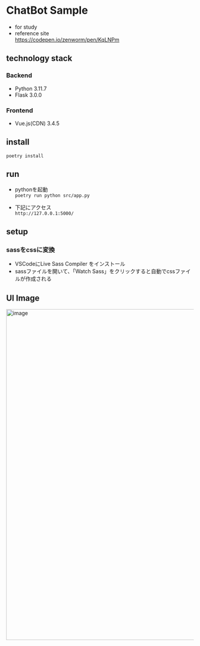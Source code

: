 # ChatBot Sample
- for study  
- reference site  
  https://codepen.io/zenworm/pen/KqLNPm

## technology stack
### Backend
- Python 3.11.7
- Flask 3.0.0

### Frontend
- Vue.js(CDN) 3.4.5

## install
`poetry install`

## run
- pythonを起動  
`poetry run python src/app.py`

- 下記にアクセス  
`http://127.0.0.1:5000/`

## setup
### sassをcssに変換
- VSCodeにLive Sass Compiler をインストール
- sassファイルを開いて、「Watch Sass」をクリックすると自動でcssファイルが作成される

## UI Image
<img width="886" alt="image" src="https://github.com/saiken/chatbot-sample/assets/827936/daa1af98-32d2-40f5-8450-6e8d6617a6fc">
